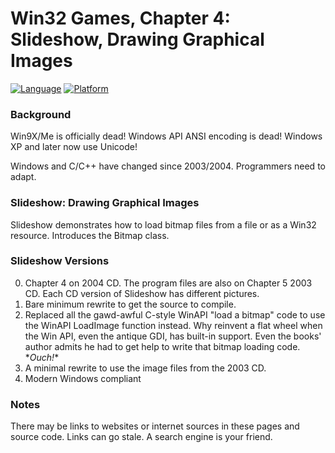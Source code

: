 # Win32 Games, Chapter 4: Slideshow, Drawing Graphical Images
[![Language](https://img.shields.io/badge/Language%20-C++-blue.svg)](https://github.com/GeorgePimpleton/Win32-games/)
[![Platform](https://img.shields.io/badge/Platform%20-Win32-blue.svg)](https://github.com/GeorgePimpleton/Win32-games/)

### Background
Win9X/Me is officially dead!  Windows API ANSI encoding is dead!  Windows XP and later now use Unicode!

Windows and C/C++ have changed since 2003/2004.  Programmers need to adapt.

### Slideshow: Drawing Graphical Images
Slideshow demonstrates how to load bitmap files from a file or as a Win32 resource.  Introduces the Bitmap class.

### Slideshow Versions
0. Chapter 4 on 2004 CD.  The program files are also on Chapter 5 2003 CD.  Each CD version of Slideshow has different pictures.
1. Bare minimum rewrite to get the source to compile.
2. Replaced all the gawd-awful C-style WinAPI "load a bitmap" code to use the WinAPI LoadImage function instead.  Why reinvent a flat wheel when the Win API, even the antique GDI, has built-in support.  Even the books' author  admits he had to get help to write that bitmap loading code.  \**Ouch!*\*
3. A minimal rewrite to use the image files from the 2003 CD.
4. Modern Windows compliant

### Notes
There may be links to websites or internet sources in these pages and source code. Links can go stale. A search engine is your friend.
